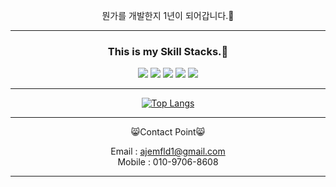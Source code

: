 <div align="center">
  
 뭔가를 개발한지 1년이 되어갑니다.👾

</div>
<div align="center">
  
*****
  
### This is my Skill Stacks.👀
  

<img src="https://img.shields.io/badge/Python-3776AB?style=flat-square&logo=python&logoColor=yellow"/> 
<img src="https://img.shields.io/badge/FastAPI-009688?style=flat-square&logo=FastAPI&logoColor=white"/> 
<img src="https://img.shields.io/badge/Nginx-009639?style=flat-square&logo=NGINX&logoColor=white"/> 
<img src="https://img.shields.io/badge/PostgreSQL-4169E1?style=flat-square&logo=PostgreSQL&logoColor=white"/> 
<img src="https://img.shields.io/badge/AWS-232F3E?style=flat-square&logo=Amazon AWS&logoColor=white"/> 

*****
   
[![Top Langs](https://github-readme-stats.vercel.app/api/top-langs/?username=Conbiction&layout=compact)](https://github.com/Conbiction/github-readme-stats)

*****

 
😸Contact Point😸

Email : ajemfld1@gmail.com<br>
Mobile : 010-9706-8608

  
*****

